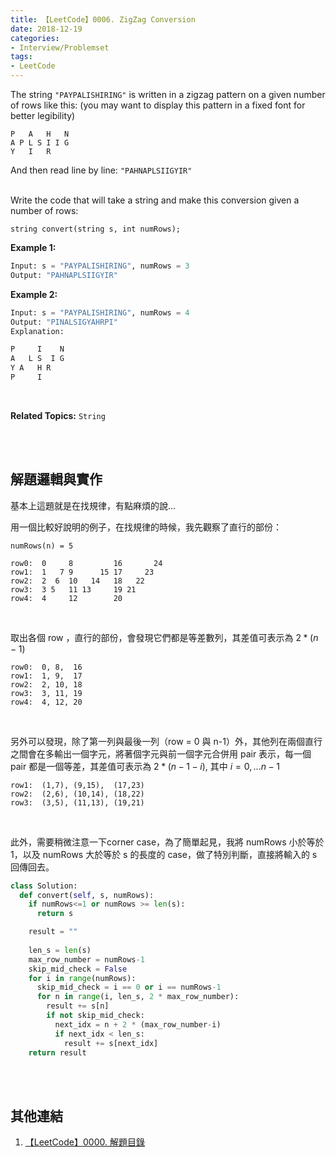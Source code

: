 ```yaml
---
title: 【LeetCode】0006. ZigZag Conversion
date: 2018-12-19
categories:
- Interview/Problemset
tags:
- LeetCode
--- 
```


The string  `"PAYPALISHIRING"`  is written in a zigzag pattern on a given number of rows like this: (you may want to display this pattern in a fixed font for better legibility)
<!--more-->
```
P   A   H   N
A P L S I I G
Y   I   R
```
And then read line by line:  `"PAHNAPLSIIGYIR"`
<br><br>

Write the code that will take a string and make this conversion given a number of rows:
```
string convert(string s, int numRows);
```

**Example 1:**
```python
Input: s = "PAYPALISHIRING", numRows = 3
Output: "PAHNAPLSIIGYIR"
```

**Example 2:**
```python
Input: s = "PAYPALISHIRING", numRows = 4
Output: "PINALSIGYAHRPI"
Explanation:

P     I    N
A   L S  I G
Y A   H R
P     I
```
<br>

**Related Topics:** `String`

<br><br>

## 解題邏輯與實作
基本上這題就是在找規律，有點麻煩的說...

用一個比較好說明的例子，在找規律的時候，我先觀察了直行的部份：
```
numRows(n) = 5

row0:  0     8         16       24
row1:  1   7 9      15 17     23
row2:  2  6  10   14   18   22
row3:  3 5   11 13     19 21
row4:  4     12        20 
```
<br>

取出各個 row ，直行的部份，會發現它們都是等差數列，其差值可表示為 $2\ast(n-1)$
```
row0:  0, 8,  16
row1:  1, 9,  17
row2:  2, 10, 18
row3:  3, 11, 19
row4:  4, 12, 20 
```
<br>

另外可以發現，除了第一列與最後一列（row = 0 與 n-1）外，其他列在兩個直行之間會在多輸出一個字元，將著個字元與前一個字元合併用 pair 表示，每一個 pair 都是一個等差，其差值可表示為 $2\ast(n-1-i)$, 其中 $i = 0, ... n-1$
```
row1:  (1,7), (9,15),  (17,23)
row2:  (2,6), (10,14), (18,22)
row3:  (3,5), (11,13), (19,21)
```
<br>

此外，需要稍微注意一下corner case，為了簡單起見，我將 numRows 小於等於 1，以及 numRows 大於等於 s 的長度的 case，做了特別判斷，直接將輸入的 s 回傳回去。
<br>

```python
class Solution:
  def convert(self, s, numRows):
    if numRows<=1 or numRows >= len(s):
      return s

    result = ""
		
    len_s = len(s)
    max_row_number = numRows-1
    skip_mid_check = False
    for i in range(numRows):
      skip_mid_check = i == 0 or i == numRows-1
      for n in range(i, len_s, 2 * max_row_number):
        result += s[n]
        if not skip_mid_check:
          next_idx = n + 2 * (max_row_number-i)
          if next_idx < len_s:
            result += s[next_idx]
    return result
```

<br><br>

## 其他連結
1. [【LeetCode】0000. 解題目錄](/LeetCode-0000-Contents/)